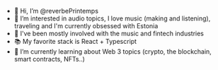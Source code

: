 - 👋 Hi, I’m @reverbePrintemps
- 👀 I’m interested in audio topics, I love music (making and listening), traveling and I'm currently obsessed with Estonia
- 💪 I've been mostly involved with the music and fintech industries
- 📚 My favorite stack is React + Typescript
- 🌱 I’m currently learning about Web 3 topics (crypto, the blockchain, smart contracts, NFTs..)
